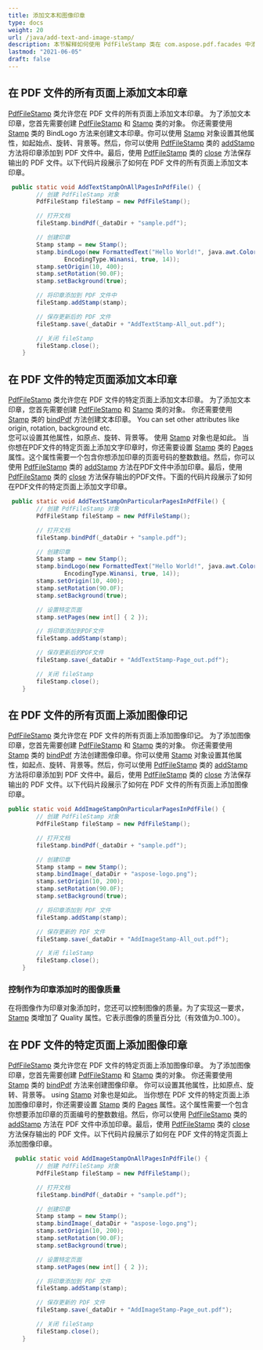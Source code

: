 ```yaml
---
title: 添加文本和图像印章
type: docs
weight: 20
url: /java/add-text-and-image-stamp/
description: 本节解释如何使用 PdfFileStamp 类在 com.aspose.pdf.facades 中添加文本和图像印章。
lastmod: "2021-06-05"
draft: false
---
```


## 在 PDF 文件的所有页面上添加文本印章

[PdfFileStamp](https://reference.aspose.com/pdf/java/com.aspose.pdf.facades/PdfFileStamp) 类允许您在 PDF 文件的所有页面上添加文本印章。
 为了添加文本印章，您首先需要创建 [PdfFileStamp](https://reference.aspose.com/pdf/java/com.aspose.pdf.facades/PdfFileStamp) 和 [Stamp](https://reference.aspose.com/pdf/java/com.aspose.pdf.facades/Stamp) 类的对象。 你还需要使用 [Stamp](https://reference.aspose.com/pdf/java/com.aspose.pdf.facades/Stamp) 类的 BindLogo 方法来创建文本印章。你可以使用 [Stamp](https://reference.aspose.com/pdf/java/com.aspose.pdf.facades/Stamp) 对象设置其他属性，如起始点、旋转、背景等。然后，你可以使用 [PdfFileStamp](https://reference.aspose.com/pdf/java/com.aspose.pdf.facades/PdfFileStamp) 类的 [addStamp](https://reference.aspose.com/pdf/java/com.aspose.pdf.facades.PdfFileStamp#addStamp-com.aspose.pdf.facades.Stamp-) 方法将印章添加到 PDF 文件中。最后，使用 [PdfFileStamp](https://reference.aspose.com/pdf/java/com.aspose.pdf.facades/PdfFileStamp) 类的 [close](https://reference.aspose.com/pdf/java/com.aspose.pdf.facades/PdfFileStamp#close--) 方法保存输出的 PDF 文件。以下代码片段展示了如何在 PDF 文件的所有页面上添加文本印章。

```java
 public static void AddTextStampOnAllPagesInPdfFile() {
        // 创建 PdfFileStamp 对象
        PdfFileStamp fileStamp = new PdfFileStamp();

        // 打开文档
        fileStamp.bindPdf(_dataDir + "sample.pdf");

        // 创建印章
        Stamp stamp = new Stamp();
        stamp.bindLogo(new FormattedText("Hello World!", java.awt.Color.BLUE, java.awt.Color.GRAY, FontStyle.Helvetica,
                EncodingType.Winansi, true, 14));
        stamp.setOrigin(10, 400);
        stamp.setRotation(90.0F);
        stamp.setBackground(true);

        // 将印章添加到 PDF 文件中
        fileStamp.addStamp(stamp);

        // 保存更新后的 PDF 文件
        fileStamp.save(_dataDir + "AddTextStamp-All_out.pdf");

        // 关闭 fileStamp
        fileStamp.close();
    }
```

## 在 PDF 文件的特定页面添加文本印章

[PdfFileStamp](https://reference.aspose.com/pdf/java/com.aspose.pdf.facades/PdfFileStamp) 类允许您在 PDF 文件的特定页面上添加文本印章。
 为了添加文本印章，您首先需要创建 [PdfFileStamp](https://reference.aspose.com/pdf/java/com.aspose.pdf.facades/PdfFileStamp) 和 [Stamp](https://reference.aspose.com/pdf/java/com.aspose.pdf.facades/Stamp) 类的对象。 你还需要使用 [Stamp](https://reference.aspose.com/pdf/java/com.aspose.pdf.facades/Stamp) 类的 [bindPdf](https://reference.aspose.com/pdf/java/com.aspose.pdf.facades/Stamp#bindPdf-java.lang.String-int-) 方法创建文本印章。 You can set other attributes like origin, rotation, background etc.  
您可以设置其他属性，如原点、旋转、背景等。 使用 [Stamp](https://reference.aspose.com/pdf/java/com.aspose.pdf.facades/Stamp) 对象也是如此。 当你想在PDF文件的特定页面上添加文字印章时，你还需要设置 [Stamp](https://reference.aspose.com/pdf/java/com.aspose.pdf.facades/Stamp) 类的 [Pages](https://reference.aspose.com/pdf/java/com.aspose.pdf.facades/Stamp#setPages-int:A-) 属性。这个属性需要一个包含你想添加印章的页面号码的整数数组。然后，你可以使用 [PdfFileStamp](https://reference.aspose.com/pdf/java/com.aspose.pdf.facades/PdfFileStamp) 类的 [addStamp](https://reference.aspose.com/pdf/java/com.aspose.pdf.facades/PdfFileStamp#addStamp-com.aspose.pdf.facades.Stamp-) 方法在PDF文件中添加印章。最后，使用 [PdfFileStamp](https://reference.aspose.com/pdf/java/com.aspose.pdf.facades/PdfFileStamp) 类的 [close](https://reference.aspose.com/pdf/java/com.aspose.pdf.facades/PdfFileStamp#close--) 方法保存输出的PDF文件。下面的代码片段展示了如何在PDF文件的特定页面上添加文字印章。

```java
 public static void AddTextStampOnParticularPagesInPdfFile() {
        // 创建 PdfFileStamp 对象
        PdfFileStamp fileStamp = new PdfFileStamp();

        // 打开文档
        fileStamp.bindPdf(_dataDir + "sample.pdf");

        // 创建印章
        Stamp stamp = new Stamp();
        stamp.bindLogo(new FormattedText("Hello World!", java.awt.Color.BLUE, java.awt.Color.GRAY, FontStyle.Helvetica,
                EncodingType.Winansi, true, 14));
        stamp.setOrigin(10, 400);
        stamp.setRotation(90.0F);
        stamp.setBackground(true);

        // 设置特定页面
        stamp.setPages(new int[] { 2 });

        // 将印章添加到PDF文件
        fileStamp.addStamp(stamp);

        // 保存更新后的PDF文件
        fileStamp.save(_dataDir + "AddTextStamp-Page_out.pdf");

        // 关闭 fileStamp
        fileStamp.close();
    }
```

## 在 PDF 文件的所有页面上添加图像印记

[PdfFileStamp](https://reference.aspose.com/pdf/java/com.aspose.pdf.facades/PdfFileStamp) 类允许您在 PDF 文件的所有页面上添加图像印记。
 为了添加图像印章，您首先需要创建 [PdfFileStamp](https://reference.aspose.com/pdf/java/com.aspose.pdf.facades/PdfFileStamp) 和 [Stamp](https://reference.aspose.com/pdf/java/com.aspose.pdf.facades/Stamp) 类的对象。 你还需要使用 [Stamp](https://reference.aspose.com/pdf/java/com.aspose.pdf.facades/Stamp) 类的 [bindPdf](https://reference.aspose.com/pdf/java/com.aspose.pdf.facades/Stamp#bindPdf-java.lang.String-int-) 方法创建图像印章。你可以使用 [Stamp](https://reference.aspose.com/pdf/java/com.aspose.pdf.facades/Stamp) 对象设置其他属性，如起点、旋转、背景等。然后，你可以使用 [PdfFileStamp](https://reference.aspose.com/pdf/java/com.aspose.pdf.facades/PdfFileStamp) 类的 [addStamp](https://reference.aspose.com/pdf/java/com.aspose.pdf.facades.PdfFileStamp#addStamp-com.aspose.pdf.facades.Stamp-) 方法将印章添加到 PDF 文件中。最后，使用 [PdfFileStamp](https://reference.aspose.com/pdf/java/com.aspose.pdf.facades/PdfFileStamp) 类的 [close](https://reference.aspose.com/pdf/java/com.aspose.pdf.facades/PdfFileStamp#close--) 方法保存输出的 PDF 文件。以下代码片段展示了如何在 PDF 文件的所有页面上添加图像印章。

```java
public static void AddImageStampOnParticularPagesInPdfFile() {
        // 创建 PdfFileStamp 对象
        PdfFileStamp fileStamp = new PdfFileStamp();

        // 打开文档
        fileStamp.bindPdf(_dataDir + "sample.pdf");

        // 创建印章
        Stamp stamp = new Stamp();
        stamp.bindImage(_dataDir + "aspose-logo.png");
        stamp.setOrigin(10, 200);
        stamp.setRotation(90.0F);
        stamp.setBackground(true);

        // 将印章添加到 PDF 文件
        fileStamp.addStamp(stamp);

        // 保存更新的 PDF 文件
        fileStamp.save(_dataDir + "AddImageStamp-All_out.pdf");

        // 关闭 fileStamp
        fileStamp.close();
    }
```

### 控制作为印章添加时的图像质量

在将图像作为印章对象添加时，您还可以控制图像的质量。为了实现这一要求，[Stamp](https://reference.aspose.com/pdf/java/com.aspose.pdf.facades/Stamp) 类增加了 Quality 属性。它表示图像的质量百分比（有效值为0..100）。

## 在 PDF 文件的特定页面上添加图像印章

[PdfFileStamp](https://reference.aspose.com/pdf/java/com.aspose.pdf.facades/PdfFileStamp) 类允许您在 PDF 文件的特定页面上添加图像印章。
 为了添加图像印章，您首先需要创建 [PdfFileStamp](https://reference.aspose.com/pdf/java/com.aspose.pdf.facades/PdfFileStamp) 和 [Stamp](https://reference.aspose.com/pdf/java/com.aspose.pdf.facades/Stamp) 类的对象。 你还需要使用 [Stamp](https://reference.aspose.com/pdf/java/com.aspose.pdf.facades/Stamp) 类的 [bindPdf](https://reference.aspose.com/pdf/java/com.aspose.pdf.facades/Stamp#bindPdf-java.lang.String-int-) 方法来创建图像印章。 你可以设置其他属性，比如原点、旋转、背景等。 using [Stamp](https://reference.aspose.com/pdf/java/com.aspose.pdf.facades/Stamp) 对象也是如此。 当你想在 PDF 文件的特定页面上添加图像印章时，你还需要设置 [Stamp](https://reference.aspose.com/pdf/java/com.aspose.pdf.facades/Stamp) 类的 [Pages](https://reference.aspose.com/pdf/java/com.aspose.pdf.facades/Stamp#setPages-int:A-) 属性。这个属性需要一个包含你想要添加印章的页面编号的整数数组。然后，你可以使用 [PdfFileStamp](https://reference.aspose.com/pdf/java/com.aspose.pdf.facades/PdfFileStamp) 类的 [addStamp](https://reference.aspose.com/pdf/java/com.aspose.pdf.facades/PdfFileStamp#addStamp-com.aspose.pdf.facades.Stamp-) 方法在 PDF 文件中添加印章。最后，使用 [PdfFileStamp](https://reference.aspose.com/pdf/java/com.aspose.pdf.facades/PdfFileStamp) 类的 [close](https://reference.aspose.com/pdf/java/com.aspose.pdf.facades/PdfFileStamp#close--) 方法保存输出的 PDF 文件。以下代码片段展示了如何在 PDF 文件的特定页面上添加图像印章。

```java
  public static void AddImageStampOnAllPagesInPdfFile() {
        // 创建 PdfFileStamp 对象
        PdfFileStamp fileStamp = new PdfFileStamp();

        // 打开文档
        fileStamp.bindPdf(_dataDir + "sample.pdf");

        // 创建印章
        Stamp stamp = new Stamp();
        stamp.bindImage(_dataDir + "aspose-logo.png");
        stamp.setOrigin(10, 200);
        stamp.setRotation(90.0F);
        stamp.setBackground(true);

        // 设置特定页面
        stamp.setPages(new int[] { 2 });

        // 将印章添加到 PDF 文件
        fileStamp.addStamp(stamp);

        // 保存更新的 PDF 文件
        fileStamp.save(_dataDir + "AddImageStamp-Page_out.pdf");

        // 关闭 fileStamp
        fileStamp.close();
    }
```